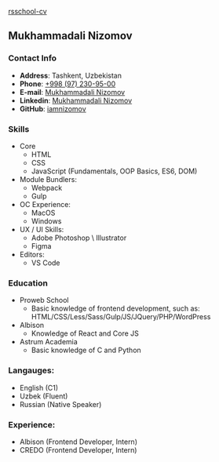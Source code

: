 [rsschool-cv](https://iamnizomov.github.io/rsschool-cv/cv)


## Mukhammadali Nizomov

### Contact Info
* __Address__: Tashkent, Uzbekistan <br />
* __Phone__: [+998 (97) 230-95-00](tel:+998972309500)<br />
* __E-mail__: [Mukhammadali Nizomov](mailto:mukhammadali.nizomov@gmail.com)<br />
* __Linkedin__: [Mukhammadali Nizomov](https://www.linkedin.com/in/mukhammad-ali-nizomov-523aa0232)<br />
* __GitHub__: [iamnizomov](https://github.com/iamnizomov)<br />

### Skills
- Core
    * HTML
    * CSS
    * JavaScript (Fundamentals, OOP Basics, ES6, DOM)
- Module Bundlers:
    * Webpack
    * Gulp
- OC Experience:
    * MacOS
    * Windows
- UX / UI Skills:
    * Adobe Photoshop \ Illustrator
    * Figma
- Editors:
    * VS Code

### Education
- Proweb School
    * Basic knowledge of frontend development, such as: HTML/CSS/Less/Sass/Gulp/JS/JQuery/PHP/WordPress
- Albison
    * Knowledge of React and Core JS
- Astrum Academia
    * Basic knowledge of C and Python

### Langauges:
- English (C1)
- Uzbek (Fluent)
- Russian (Native Speaker)

### Experience:
- Albison (Frontend Developer, Intern)
- CREDO (Frontend Developer, Intern)